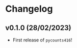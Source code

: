 # Changelog

<!--next-version-placeholder-->

## v0.1.0 (28/02/2023)

- First release of `pycounts416`!